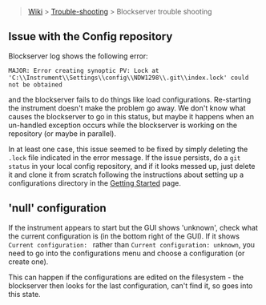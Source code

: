 > [Wiki](Home) > [Trouble-shooting](trouble-shooting-pages) > Blockserver trouble shooting

## Issue with the Config repository

Blockserver log shows the following error:

	MAJOR: Error creating synoptic PV: Lock at 'C:\\Instrument\\Settings\\config\\NDW1298\\.git\\index.lock' could not be obtained
	
and the blockserver fails to do things like load configurations. Re-starting the instrument doesn't make the problem go away. We don't know what causes the blockserver to go in this status, but maybe it happens when an un-handled exception occurs while the blockserver is working on the repository (or maybe in parallel).

In at least one case, this issue seemed to be fixed by simply deleting the `.lock` file indicated in the error message.
If the issue persists, do a `git status` in your local config repository, and if it looks messed up, just delete it and clone it from scratch following the instructions about setting up a configurations directory in the [Getting Started](First-time-installing-and-building-(Windows)) page.

## 'null' configuration

If the instrument appears to start but the GUI shows 'unknown', check what the current configuration is (in the bottom right of the GUI). If it shows `Current configuration: ` rather than `Current configuration: unknown`, you need to go into the configurations menu and choose a configuration (or create one).

This can happen if the configurations are edited on the filesystem - the blockserver then looks for the last configuration, can't find it, so goes into this state.